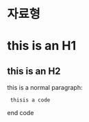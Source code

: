 # 자료형


this is an H1
==============

this is an H2
----------------

this is a normal paragraph:
```
 thisis a code
```
end code
